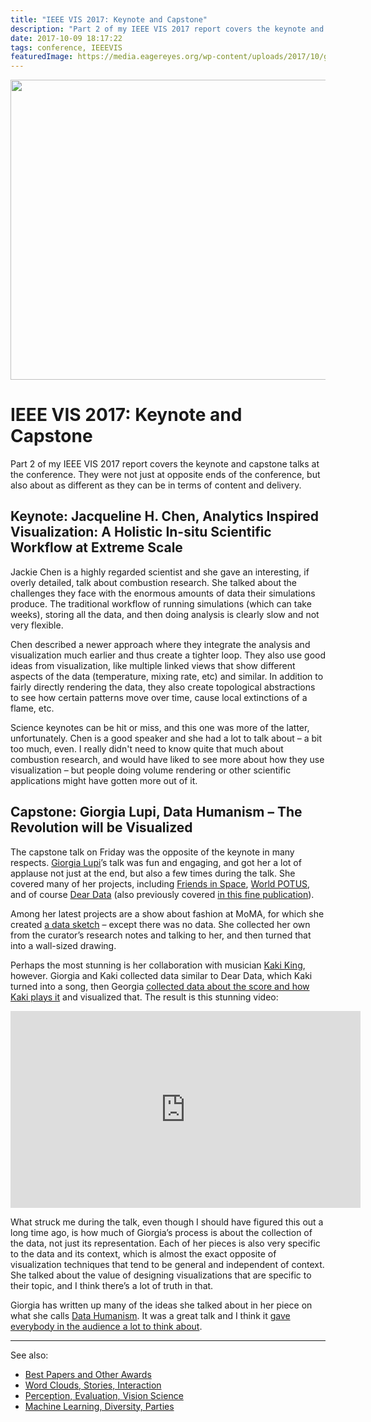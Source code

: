 ```yaml
---
title: "IEEE VIS 2017: Keynote and Capstone"
description: "Part 2 of my IEEE VIS 2017 report covers the keynote and capstone talks at the conference. They were not just at opposite ends of the conference, but also about as different as they can be in terms of content and delivery."
date: 2017-10-09 18:17:22
tags: conference, IEEEVIS
featuredImage: https://media.eagereyes.org/wp-content/uploads/2017/10/giorgia-lupi-talking.jpg
---
```


<p align="center"><img src="https://media.eagereyes.org/wp-content/uploads/2017/10/giorgia-lupi-talking.jpg" width="720" height="480" /></p>

# IEEE VIS 2017: Keynote and Capstone

Part 2 of my IEEE VIS 2017 report covers the keynote and capstone talks at the conference. They were not just at opposite ends of the conference, but also about as different as they can be in terms of content and delivery.

## Keynote: Jacqueline H. Chen, Analytics Inspired Visualization: A Holistic In-situ Scientific Workflow at Extreme Scale

Jackie Chen is a highly regarded scientist and she gave an interesting, if overly detailed, talk about combustion research. She talked about the challenges they face with the enormous amounts of data their simulations produce. The traditional workflow of running simulations (which can take weeks), storing all the data, and then doing analysis is clearly slow and not very flexible.

Chen described a newer approach where they integrate the analysis and visualization much earlier and thus create a tighter loop. They also use good ideas from visualization, like multiple linked views that show different aspects of the data (temperature, mixing rate, etc) and similar. In addition to fairly directly rendering the data, they also create topological abstractions to see how certain patterns move over time, cause local extinctions of a flame, etc.

Science keynotes can be hit or miss, and this one was more of the latter, unfortunately. Chen is a good speaker and she had a lot to talk about – a bit too much, even. I really didn't need to know quite that much about combustion research, and would have liked to see more about how they use visualization  – but people doing volume rendering or other scientific applications might have gotten more out of it.

## Capstone: Giorgia Lupi, Data Humanism – The Revolution will be Visualized

The capstone talk on Friday was the opposite of the keynote in many respects. <a href="http://giorgialupi.com">Giorgia Lupi</a>’s talk was fun and engaging, and got her a lot of applause not just at the end, but also a few times during the talk. She covered many of her projects, including <a href="http://friendsinspace.org">Friends in Space</a>, <a href="http://www.worldpotus.com">World POTUS</a>, and of course <a href="http://www.dear-data.com">Dear Data</a> (also previously covered <a href="/blog/2016/review-lupi-posavec-dear-data">in this fine publication</a>).

Among her latest projects are a show about fashion at MoMA, for which she created <a href="https://medium.com/@giorgialupi/data-items-exploring-the-power-and-depth-of-soft-data-for-the-museum-of-modern-art-e5f40a82943">a data sketch</a> – except there was no data. She collected her own from the curator’s research notes and talking to her, and then turned that into a wall-sized drawing.

Perhaps the most stunning is her collaboration with musician <a href="http://www.kakiking.com">Kaki King</a>, however. Giorgia and Kaki collected data similar to Dear Data, which Kaki turned into a song, then Georgia <a href="http://giorgialupi.com/work#/a-dialogue-between-four-hands-my-ongoing-collaboration-with-kaki-king/">collected data about the score and how Kaki plays it</a> and visualized that. The result is this stunning video:

<iframe width="560" height="315" src="https://www.youtube.com/embed/ThzatN2W8Zk?si=Qi7c2Q1sBmViYZ-o" title="YouTube video player" frameborder="0" allow="accelerometer; autoplay; clipboard-write; encrypted-media; gyroscope; picture-in-picture; web-share" allowfullscreen></iframe>
<p></p>

What struck me during the talk, even though I should have figured this out a long time ago, is how much of Giorgia’s process is about the collection of the data, not just its representation. Each of her pieces is also very specific to the data and its context, which is almost the exact opposite of visualization techniques that tend to be general and independent of context. She talked about the value of designing visualizations that are specific to their topic, and I think there’s a lot of truth in that.

Giorgia has written up many of the ideas she talked about in her piece on what she calls <a href="https://medium.com/@giorgialupi/data-humanism-the-revolution-will-be-visualized-31486a30dbfb">Data Humanism</a>. It was a great talk and I think it [gave everybody in the audience a lot to think about](https://twitter.com/giCentre/status/916369329683234816).



<hr />

See also:

<ul>
    <li><a href="/blog/2017/ieee-vis-2017-best-papers-keynote-capstone">Best Papers and Other Awards</a></li>
    <li><a href="/blog/2017/ieee-vis-2017-word-clouds-sparklines-stories-interaction">Word Clouds, Stories, Interaction</a></li>
    <li><a href="/blog/2017/ieee-vis-2017-perception-evaluation-vision">Perception, Evaluation, Vision Science</a></li>
    <li><a href="/blog/2017/ieee-vis-2017-machine-learning-diversity-parties">Machine Learning, Diversity, Parties</a></li>
</ul>


<PostedBy />


